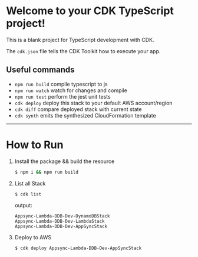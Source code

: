 # Welcome to your CDK TypeScript project!

This is a blank project for TypeScript development with CDK.

The `cdk.json` file tells the CDK Toolkit how to execute your app.

## Useful commands

- `npm run build` compile typescript to js
- `npm run watch` watch for changes and compile
- `npm run test` perform the jest unit tests
- `cdk deploy` deploy this stack to your default AWS account/region
- `cdk diff` compare deployed stack with current state
- `cdk synth` emits the synthesized CloudFormation template

---

# How to Run

1. Install the package && build the resource

   ```sh
   $ npm i && npm run build
   ```

2. List all Stack

   ```sh
   $ cdk list
   ```

   output:

   ```
   Appsync-Lambda-DDB-Dev-DynamoDBStack
   Appsync-Lambda-DDB-Dev-LambdaStack
   Appsync-Lambda-DDB-Dev-AppSyncStack
   ```

3. Deploy to AWS

   ```sh
   $ cdk deploy Appsync-Lambda-DDB-Dev-AppSyncStack
   ```
